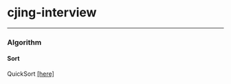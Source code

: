 # cjing-interview
 ---------

### Algorithm
#### Sort
QuickSort <a href ="https://https://github.com/maoxiezhao/cjing-interview/src/algorithm/sort/quickSort.h">[here]</a>